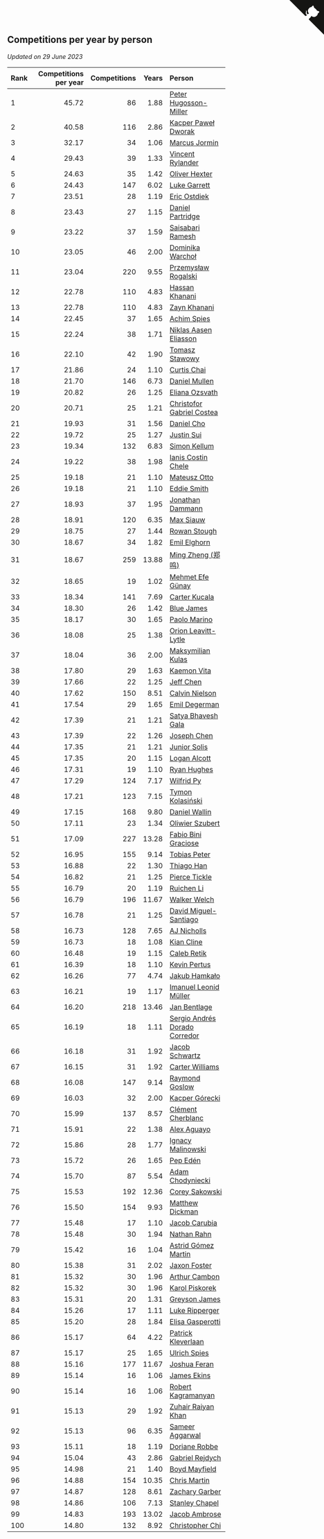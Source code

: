 ## Competitions per year by person

*Updated on 29 June 2023*

| Rank | Competitions per year | Competitions | Years | Person |
| :--- | ---: | ---: | ---: | :--- |
| 1 | 45.72 | 86 | 1.88 | [Peter Hugosson-Miller](https://www.worldcubeassociation.org/persons/2021HUGO01) |
| 2 | 40.58 | 116 | 2.86 | [Kacper Paweł Dworak](https://www.worldcubeassociation.org/persons/2020DWOR01) |
| 3 | 32.17 | 34 | 1.06 | [Marcus Jormin](https://www.worldcubeassociation.org/persons/2022JORM01) |
| 4 | 29.43 | 39 | 1.33 | [Vincent Rylander](https://www.worldcubeassociation.org/persons/2022RYLA01) |
| 5 | 24.63 | 35 | 1.42 | [Oliver Hexter](https://www.worldcubeassociation.org/persons/2022HEXT01) |
| 6 | 24.43 | 147 | 6.02 | [Luke Garrett](https://www.worldcubeassociation.org/persons/2017GARR05) |
| 7 | 23.51 | 28 | 1.19 | [Eric Ostdiek](https://www.worldcubeassociation.org/persons/2022OSTD01) |
| 8 | 23.43 | 27 | 1.15 | [Daniel Partridge](https://www.worldcubeassociation.org/persons/2022PART02) |
| 9 | 23.22 | 37 | 1.59 | [Saisabari Ramesh](https://www.worldcubeassociation.org/persons/2021RAME01) |
| 10 | 23.05 | 46 | 2.00 | [Dominika Warchoł](https://www.worldcubeassociation.org/persons/2021WARC01) |
| 11 | 23.04 | 220 | 9.55 | [Przemysław Rogalski](https://www.worldcubeassociation.org/persons/2013ROGA02) |
| 12 | 22.78 | 110 | 4.83 | [Hassan Khanani](https://www.worldcubeassociation.org/persons/2018KHAN26) |
| 13 | 22.78 | 110 | 4.83 | [Zayn Khanani](https://www.worldcubeassociation.org/persons/2018KHAN28) |
| 14 | 22.45 | 37 | 1.65 | [Achim Spies](https://www.worldcubeassociation.org/persons/2021SPIE01) |
| 15 | 22.24 | 38 | 1.71 | [Niklas Aasen Eliasson](https://www.worldcubeassociation.org/persons/2021ELIA01) |
| 16 | 22.10 | 42 | 1.90 | [Tomasz Stawowy](https://www.worldcubeassociation.org/persons/2021STAW01) |
| 17 | 21.86 | 24 | 1.10 | [Curtis Chai](https://www.worldcubeassociation.org/persons/2022CHAI02) |
| 18 | 21.70 | 146 | 6.73 | [Daniel Mullen](https://www.worldcubeassociation.org/persons/2016MULL04) |
| 19 | 20.82 | 26 | 1.25 | [Eliana Ozsvath](https://www.worldcubeassociation.org/persons/2022OZSV01) |
| 20 | 20.71 | 25 | 1.21 | [Christofor Gabriel Costea](https://www.worldcubeassociation.org/persons/2022COST03) |
| 21 | 19.93 | 31 | 1.56 | [Daniel Cho](https://www.worldcubeassociation.org/persons/2021CHOD01) |
| 22 | 19.72 | 25 | 1.27 | [Justin Sui](https://www.worldcubeassociation.org/persons/2022SUIJ01) |
| 23 | 19.34 | 132 | 6.83 | [Simon Kellum](https://www.worldcubeassociation.org/persons/2016KELL12) |
| 24 | 19.22 | 38 | 1.98 | [Ianis Costin Chele](https://www.worldcubeassociation.org/persons/2021CHEL01) |
| 25 | 19.18 | 21 | 1.10 | [Mateusz Otto](https://www.worldcubeassociation.org/persons/2022OTTO01) |
| 26 | 19.18 | 21 | 1.10 | [Eddie Smith](https://www.worldcubeassociation.org/persons/2022SMIT20) |
| 27 | 18.93 | 37 | 1.95 | [Jonathan Dammann](https://www.worldcubeassociation.org/persons/2021DAMM01) |
| 28 | 18.91 | 120 | 6.35 | [Max Siauw](https://www.worldcubeassociation.org/persons/2017SIAU02) |
| 29 | 18.75 | 27 | 1.44 | [Rowan Stough](https://www.worldcubeassociation.org/persons/2022STOU01) |
| 30 | 18.67 | 34 | 1.82 | [Emil Elghorn](https://www.worldcubeassociation.org/persons/2021ELGH01) |
| 31 | 18.67 | 259 | 13.88 | [Ming Zheng (郑鸣)](https://www.worldcubeassociation.org/persons/2009ZHEN11) |
| 32 | 18.65 | 19 | 1.02 | [Mehmet Efe Günay](https://www.worldcubeassociation.org/persons/2022GUNA05) |
| 33 | 18.34 | 141 | 7.69 | [Carter Kucala](https://www.worldcubeassociation.org/persons/2015KUCA01) |
| 34 | 18.30 | 26 | 1.42 | [Blue James](https://www.worldcubeassociation.org/persons/2022JAME01) |
| 35 | 18.17 | 30 | 1.65 | [Paolo Marino](https://www.worldcubeassociation.org/persons/2021MARI04) |
| 36 | 18.08 | 25 | 1.38 | [Orion Leavitt-Lytle](https://www.worldcubeassociation.org/persons/2022LEAV01) |
| 37 | 18.04 | 36 | 2.00 | [Maksymilian Kulas](https://www.worldcubeassociation.org/persons/2021KULA02) |
| 38 | 17.80 | 29 | 1.63 | [Kaemon Vita](https://www.worldcubeassociation.org/persons/2021VITA01) |
| 39 | 17.66 | 22 | 1.25 | [Jeff Chen](https://www.worldcubeassociation.org/persons/2022CHEN19) |
| 40 | 17.62 | 150 | 8.51 | [Calvin Nielson](https://www.worldcubeassociation.org/persons/2014NIEL03) |
| 41 | 17.54 | 29 | 1.65 | [Emil Degerman](https://www.worldcubeassociation.org/persons/2021DEGE01) |
| 42 | 17.39 | 21 | 1.21 | [Satya Bhavesh Gala](https://www.worldcubeassociation.org/persons/2022GALA03) |
| 43 | 17.39 | 22 | 1.26 | [Joseph Chen](https://www.worldcubeassociation.org/persons/2022CHEN16) |
| 44 | 17.35 | 21 | 1.21 | [Junior Solis](https://www.worldcubeassociation.org/persons/2022SOLI03) |
| 45 | 17.35 | 20 | 1.15 | [Logan Alcott](https://www.worldcubeassociation.org/persons/2022ALCO02) |
| 46 | 17.31 | 19 | 1.10 | [Ryan Hughes](https://www.worldcubeassociation.org/persons/2022HUGH04) |
| 47 | 17.29 | 124 | 7.17 | [Wilfrid Py](https://www.worldcubeassociation.org/persons/2016PYWI01) |
| 48 | 17.21 | 123 | 7.15 | [Tymon Kolasiński](https://www.worldcubeassociation.org/persons/2016KOLA02) |
| 49 | 17.15 | 168 | 9.80 | [Daniel Wallin](https://www.worldcubeassociation.org/persons/2013WALL03) |
| 50 | 17.11 | 23 | 1.34 | [Oliwier Szubert](https://www.worldcubeassociation.org/persons/2022SZUB01) |
| 51 | 17.09 | 227 | 13.28 | [Fabio Bini Graciose](https://www.worldcubeassociation.org/persons/2010GRAC02) |
| 52 | 16.95 | 155 | 9.14 | [Tobias Peter](https://www.worldcubeassociation.org/persons/2014PETE03) |
| 53 | 16.88 | 22 | 1.30 | [Thiago Han](https://www.worldcubeassociation.org/persons/2022HANT01) |
| 54 | 16.82 | 21 | 1.25 | [Pierce Tickle](https://www.worldcubeassociation.org/persons/2022TICK01) |
| 55 | 16.79 | 20 | 1.19 | [Ruichen Li](https://www.worldcubeassociation.org/persons/2022LIRU02) |
| 56 | 16.79 | 196 | 11.67 | [Walker Welch](https://www.worldcubeassociation.org/persons/2011WELC01) |
| 57 | 16.78 | 21 | 1.25 | [David Miguel-Santiago](https://www.worldcubeassociation.org/persons/2022MIGU02) |
| 58 | 16.73 | 128 | 7.65 | [AJ Nicholls](https://www.worldcubeassociation.org/persons/2015NICH04) |
| 59 | 16.73 | 18 | 1.08 | [Kian Cline](https://www.worldcubeassociation.org/persons/2022CLIN01) |
| 60 | 16.48 | 19 | 1.15 | [Caleb Retik](https://www.worldcubeassociation.org/persons/2022RETI01) |
| 61 | 16.39 | 18 | 1.10 | [Kevin Pertus](https://www.worldcubeassociation.org/persons/2022PERT01) |
| 62 | 16.26 | 77 | 4.74 | [Jakub Hamkało](https://www.worldcubeassociation.org/persons/2018HAMK01) |
| 63 | 16.21 | 19 | 1.17 | [Imanuel Leonid Müller](https://www.worldcubeassociation.org/persons/2022MULL02) |
| 64 | 16.20 | 218 | 13.46 | [Jan Bentlage](https://www.worldcubeassociation.org/persons/2010BENT01) |
| 65 | 16.19 | 18 | 1.11 | [Sergio Andrés Dorado Corredor](https://www.worldcubeassociation.org/persons/2022CORR05) |
| 66 | 16.18 | 31 | 1.92 | [Jacob Schwartz](https://www.worldcubeassociation.org/persons/2021SCHW01) |
| 67 | 16.15 | 31 | 1.92 | [Carter Williams](https://www.worldcubeassociation.org/persons/2021WILL06) |
| 68 | 16.08 | 147 | 9.14 | [Raymond Goslow](https://www.worldcubeassociation.org/persons/2014GOSL01) |
| 69 | 16.03 | 32 | 2.00 | [Kacper Górecki](https://www.worldcubeassociation.org/persons/2021GORE01) |
| 70 | 15.99 | 137 | 8.57 | [Clément Cherblanc](https://www.worldcubeassociation.org/persons/2014CHER05) |
| 71 | 15.91 | 22 | 1.38 | [Alex Aguayo](https://www.worldcubeassociation.org/persons/2022AGUA01) |
| 72 | 15.86 | 28 | 1.77 | [Ignacy Malinowski](https://www.worldcubeassociation.org/persons/2021MALI02) |
| 73 | 15.72 | 26 | 1.65 | [Pep Edén](https://www.worldcubeassociation.org/persons/2021EDEN01) |
| 74 | 15.70 | 87 | 5.54 | [Adam Chodyniecki](https://www.worldcubeassociation.org/persons/2017CHOD02) |
| 75 | 15.53 | 192 | 12.36 | [Corey Sakowski](https://www.worldcubeassociation.org/persons/2011SAKO01) |
| 76 | 15.50 | 154 | 9.93 | [Matthew Dickman](https://www.worldcubeassociation.org/persons/2013DICK01) |
| 77 | 15.48 | 17 | 1.10 | [Jacob Carubia](https://www.worldcubeassociation.org/persons/2022CARU02) |
| 78 | 15.48 | 30 | 1.94 | [Nathan Rahn](https://www.worldcubeassociation.org/persons/2021RAHN01) |
| 79 | 15.42 | 16 | 1.04 | [Astrid Gómez Martin](https://www.worldcubeassociation.org/persons/2022MART26) |
| 80 | 15.38 | 31 | 2.02 | [Jaxon Foster](https://www.worldcubeassociation.org/persons/2021FOST01) |
| 81 | 15.32 | 30 | 1.96 | [Arthur Cambon](https://www.worldcubeassociation.org/persons/2021CAMB01) |
| 82 | 15.32 | 30 | 1.96 | [Karol Piskorek](https://www.worldcubeassociation.org/persons/2021PISK01) |
| 83 | 15.31 | 20 | 1.31 | [Greyson James](https://www.worldcubeassociation.org/persons/2022JAME02) |
| 84 | 15.26 | 17 | 1.11 | [Luke Ripperger](https://www.worldcubeassociation.org/persons/2022RIPP01) |
| 85 | 15.20 | 28 | 1.84 | [Elisa Gasperotti](https://www.worldcubeassociation.org/persons/2021GASP01) |
| 86 | 15.17 | 64 | 4.22 | [Patrick Kleverlaan](https://www.worldcubeassociation.org/persons/2019KLEV01) |
| 87 | 15.17 | 25 | 1.65 | [Ulrich Spies](https://www.worldcubeassociation.org/persons/2021SPIE02) |
| 88 | 15.16 | 177 | 11.67 | [Joshua Feran](https://www.worldcubeassociation.org/persons/2011FERA01) |
| 89 | 15.14 | 16 | 1.06 | [James Ekins](https://www.worldcubeassociation.org/persons/2022EKIN01) |
| 90 | 15.14 | 16 | 1.06 | [Robert Kagramanyan](https://www.worldcubeassociation.org/persons/2022KAGR01) |
| 91 | 15.13 | 29 | 1.92 | [Zuhair Raiyan Khan](https://www.worldcubeassociation.org/persons/2021KHAN05) |
| 92 | 15.13 | 96 | 6.35 | [Sameer Aggarwal](https://www.worldcubeassociation.org/persons/2017AGGA01) |
| 93 | 15.11 | 18 | 1.19 | [Doriane Robbe](https://www.worldcubeassociation.org/persons/2022ROBB03) |
| 94 | 15.04 | 43 | 2.86 | [Gabriel Rejdych](https://www.worldcubeassociation.org/persons/2020REJD01) |
| 95 | 14.98 | 21 | 1.40 | [Boyd Mayfield](https://www.worldcubeassociation.org/persons/2022MAYF01) |
| 96 | 14.88 | 154 | 10.35 | [Chris Martin](https://www.worldcubeassociation.org/persons/2013MART03) |
| 97 | 14.87 | 128 | 8.61 | [Zachary Garber](https://www.worldcubeassociation.org/persons/2014GARB01) |
| 98 | 14.86 | 106 | 7.13 | [Stanley Chapel](https://www.worldcubeassociation.org/persons/2016CHAP04) |
| 99 | 14.83 | 193 | 13.02 | [Jacob Ambrose](https://www.worldcubeassociation.org/persons/2010AMBR01) |
| 100 | 14.80 | 132 | 8.92 | [Christopher Chi](https://www.worldcubeassociation.org/persons/2014CHIC01) |


<a href="https://github.com/JustinTimeCuber/wca_statistics" class="github-corner" aria-label="View source on Github"><svg width="80" height="80" viewBox="0 0 250 250" style="fill:#151513; color:#fff; position: absolute; top: 0; border: 0; right: 0;" aria-hidden="true"><path d="M0,0 L115,115 L130,115 L142,142 L250,250 L250,0 Z"></path><path d="M128.3,109.0 C113.8,99.7 119.0,89.6 119.0,89.6 C122.0,82.7 120.5,78.6 120.5,78.6 C119.2,72.0 123.4,76.3 123.4,76.3 C127.3,80.9 125.5,87.3 125.5,87.3 C122.9,97.6 130.6,101.9 134.4,103.2" fill="currentColor" style="transform-origin: 130px 106px;" class="octo-arm"></path><path d="M115.0,115.0 C114.9,115.1 118.7,116.5 119.8,115.4 L133.7,101.6 C136.9,99.2 139.9,98.4 142.2,98.6 C133.8,88.0 127.5,74.4 143.8,58.0 C148.5,53.4 154.0,51.2 159.7,51.0 C160.3,49.4 163.2,43.6 171.4,40.1 C171.4,40.1 176.1,42.5 178.8,56.2 C183.1,58.6 187.2,61.8 190.9,65.4 C194.5,69.0 197.7,73.2 200.1,77.6 C213.8,80.2 216.3,84.9 216.3,84.9 C212.7,93.1 206.9,96.0 205.4,96.6 C205.1,102.4 203.0,107.8 198.3,112.5 C181.9,128.9 168.3,122.5 157.7,114.1 C157.9,116.9 156.7,120.9 152.7,124.9 L141.0,136.5 C139.8,137.7 141.6,141.9 141.8,141.8 Z" fill="currentColor" class="octo-body"></path></svg></a><style>.github-corner:hover .octo-arm{animation:octocat-wave 560ms ease-in-out}@keyframes octocat-wave{0%,100%{transform:rotate(0)}20%,60%{transform:rotate(-25deg)}40%,80%{transform:rotate(10deg)}}@media (max-width:500px){.github-corner:hover .octo-arm{animation:none}.github-corner .octo-arm{animation:octocat-wave 560ms ease-in-out}}</style>

